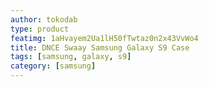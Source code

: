 ```yaml
---
author: tokodab
type: product
featimg: 1aHvayem2Ua1lH50fTwtaz0n2x43VvWo4
title: DNCE Swaay Samsung Galaxy S9 Case
tags: [samsung, galaxy, s9]
category: [samsung]
---
```

